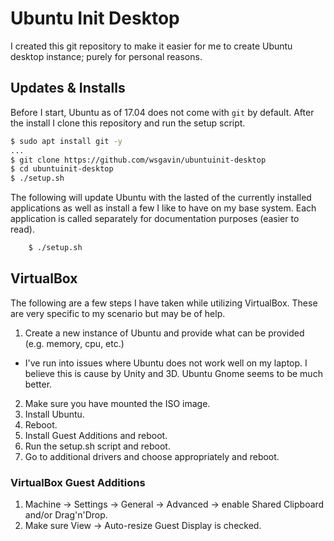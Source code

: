 # Ubuntu Init Desktop

I created this git repository to make it easier for me to create Ubuntu desktop instance; purely for personal reasons.

## Updates & Installs

Before I start, Ubuntu as of 17.04 does not come with `git` by default. After the install I clone this repository and run the setup script.

```bash
$ sudo apt install git -y
...
$ git clone https://github.com/wsgavin/ubuntuinit-desktop
$ cd ubuntuinit-desktop
$ ./setup.sh
```

The following will update Ubuntu with the lasted of the currently installed applications as well as install a few I like to have on my base system. Each application is called separately for documentation purposes (easier to read).

```bash
    $ ./setup.sh
```

## VirtualBox

The following are a few steps I have taken while utilizing VirtualBox. These are very specific to my scenario but may be of help.

1. Create a new instance of Ubuntu and provide what can be provided (e.g. memory, cpu, etc.)
  - I've run into issues where Ubuntu does not work well on my laptop. I believe this is cause by Unity and 3D. Ubuntu Gnome seems to be much better.
2. Make sure you have mounted the ISO image.
3. Install Ubuntu.
4. Reboot.
5. Install Guest Additions and reboot.
6. Run the setup.sh script and reboot.
7. Go to additional drivers and choose appropriately and reboot.

### VirtualBox Guest Additions

1. Machine -> Settings -> General -> Advanced -> enable Shared Clipboard and/or Drag'n'Drop.
2. Make sure View -> Auto-resize Guest Display is checked.
